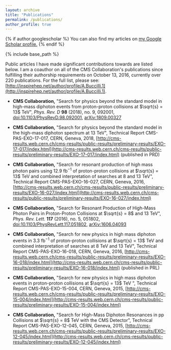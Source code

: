 ```yaml
---
layout: archive
title: "Publications"
permalink: /publications/
author_profile: true
---
```


{% if author.googlescholar %}
  You can also find my articles on <u><a href="{{author.googlescholar}}">my Google Scholar profile</a>.</u>
{% endif %}

{% include base_path %}

Public articles I have made significant contributions towards are listed below. I am a coauthor on all of the CMS Collaboration's publications since fulfilling their authorship requirements on October 13, 2016, currently over 220 publications. For the full list, please see: [http://inspirehep.net/author/profile/A.Buccilli.1](http://inspirehep.net/author/profile/A.Buccilli.1).

* <b>CMS Collaboration,</b> "Search for physics beyond the standard model in high-mass diphoton events from proton-proton collisions at $\sqrt{s} = 13$ TeV", <i>Phys. Rev. D</i> <b>98</b> (2018), no. 9, 092001, [doi:10.1103/PhysRevD.98.092001](https://journals.aps.org/prd/abstract/10.1103/PhysRevD.98.092001), [arXiv:1809.00327](https://arxiv.org/abs/1809.00327)

* <b>CMS Collaboration,</b> "Search for physics beyond the standard model in the high-mass diphoton spectrum at 13 TeV", Technical Report CMS-PAS-EXO-17-017, CERN, Geneva, 2018, [http://cms-results.web.cern.ch/cms-results/public-results/preliminary-results/EXO-17-017/index.html](http://cms-results.web.cern.ch/cms-results/public-results/preliminary-results/EXO-17-017/index.html) (published in PRD)

* <b>CMS Collaboration,</b> "Search for resonant production of high mass photon pairs using 12.9 fb$^{-1}$ of proton-proton collisions at $\sqrt{s} = 13$ TeV and combined interpretation of searches at 8 and 13 TeV", Technical Report CMS-PAS-EXO-16-027, CERN, Geneva, 2016, [http://cms-results.web.cern.ch/cms-results/public-results/preliminary-results/EXO-16-027/index.html](http://cms-results.web.cern.ch/cms-results/public-results/preliminary-results/EXO-16-027/index.html)

* <b>CMS Collaboration,</b> "Search for Resonant Production of High-Mass Photon Pairs in Proton-Proton Collisions at $\sqrt{s} = 8$ and 13 TeV", <i>Phys. Rev. Lett.</i> <b>117</b> (2016), no. 5, 051802, [doi:10.1103/PhysRevLett.117.051802](https://journals.aps.org/prl/abstract/10.1103/PhysRevLett.117.051802), [arXiv:1606.04093](https://arxiv.org/abs/1606.04093)

* <b>CMS Collaboration,</b> "Search for new physics in high mass diphoton events in 3.3 fb$^{-1}$ of proton-proton collisions at $\sqrt{s} = 13$ TeV and combined interpretation of searches at 8 TeV and 13 TeV", Technical Report CMS-PAS-EXO-16-018, CERN, Geneva, 2016, [http://cms-results.web.cern.ch/cms-results/public-results/preliminary-results/EXO-16-018/index.html](http://cms-results.web.cern.ch/cms-results/public-results/preliminary-results/EXO-16-018/index.html) (published in PRL)

* <b>CMS Collaboration,</b> "Search for new physics in high mass diphoton events in proton-proton collisions at $\sqrt{s} = 13$ TeV ", Technical Report CMS-PAS-EXO-15-004, CERN, Geneva, 2015, [http://cms-results.web.cern.ch/cms-results/public-results/preliminary-results/EXO-15-004/index.html](http://cms-results.web.cern.ch/cms-results/public-results/preliminary-results/EXO-15-004/index.html)

* <b>CMS Collaboration,</b> "Search for High-Mass Diphoton Resonances in pp Collisions at $\sqrt{s} = 8$ TeV with the CMS Detector", Technical Report CMS-PAS-EXO-12-045, CERN, Geneva, 2015, [http://cms-results.web.cern.ch/cms-results/public-results/preliminary-results/EXO-12-045/index.html](http://cms-results.web.cern.ch/cms-results/public-results/preliminary-results/EXO-12-045/index.html)


<!-- {% for post in site.publications reversed %}
  {% include archive-single.html %}
{% endfor %} -->
